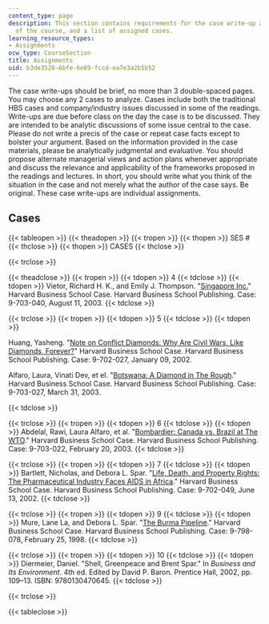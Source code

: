 ```yaml
---
content_type: page
description: This section contains requirements for the case write-up assignments
  of the course, and a list of assigned cases.
learning_resource_types:
- Assignments
ocw_type: CourseSection
title: Assignments
uid: b3de3526-6bfe-6e89-fccd-ea7e3a2b5b52
---
```


The case write-ups should be brief, no more than 3 double-spaced pages. You may choose any 2 cases to analyze. Cases include both the traditional HBS cases and company/industry issues discussed in some of the readings. Write-ups are due before class on the day the case is to be discussed. They are intended to be analytic discussions of some issue central to the case. Please do not write a precis of the case or repeat case facts except to bolster your argument. Based on the information provided in the case materials, please be analytically judgmental and evaluative. You should propose alternate managerial views and action plans whenever appropriate and discuss the relevance and applicability of the frameworks proposed in the readings and lectures. In short, you should write what you think of the situation in the case and not merely what the author of the case says. Be original. These case write-ups are individual assignments.

Cases
-----

{{< tableopen >}}
{{< theadopen >}}
{{< tropen >}}
{{< thopen >}}
SES #
{{< thclose >}}
{{< thopen >}}
CASES
{{< thclose >}}

{{< trclose >}}

{{< theadclose >}}
{{< tropen >}}
{{< tdopen >}}
4
{{< tdclose >}}
{{< tdopen >}}
Vietor, Richard H. K., and Emily J. Thompson. "[Singapore Inc.](http://hbr.org/product/singapore-inc/an/703040-PDF-ENG)" Harvard Business School Case. Harvard Business School Publishing. Case: 9-703-040, August 11, 2003.
{{< tdclose >}}

{{< trclose >}}
{{< tropen >}}
{{< tdopen >}}
5
{{< tdclose >}}
{{< tdopen >}}


Huang, Yasheng. "[Note on Conflict Diamonds: Why Are Civil Wars, Like Diamonds, Forever?](http://hbr.org/product/note-on-conflict-diamonds-why-are-civil-wars-like-/an/702027-PDF-ENG)" Harvard Business School Case. Harvard Business School Publishing. Case: 9-702-027, January 09, 2002.

Alfaro, Laura, Vinati Dev, et el. "[Botswana: A Diamond in The Rough](http://hbr.org/product/botswana-a-diamond-in-the-rough/an/703027-PDF-ENG?Ntt=Botswana%253A%2520A%2520Diamond%2520in%2520The%2520Rough)." Harvard Business School Case. Harvard Business School Publishing. Case: 9-703-027, March 31, 2003.


{{< tdclose >}}

{{< trclose >}}
{{< tropen >}}
{{< tdopen >}}
6
{{< tdclose >}}
{{< tdopen >}}
Abdelal, Rawi, Laura Alfaro, et al. "[Bombardier: Canada vs. Brazil at The WTO](http://hbr.org/product/bombardier-canada-vs-brazil-at-the-wto/an/703022-HCB-ENG)." Harvard Business School Case. Harvard Business School Publishing. Case: 9-703-022, February 20, 2003.
{{< tdclose >}}

{{< trclose >}}
{{< tropen >}}
{{< tdopen >}}
7
{{< tdclose >}}
{{< tdopen >}}
Bartlett, Nicholas, and Debora L. Spar. "[Life, Death, and Property Rights: The Pharmaceutical Industry Faces AIDS in Africa](http://hbr.org/product/life-death-and-property-rights-the-pharmaceutical-/an/702049-PDF-ENG)." Harvard Business School Case. Harvard Business School Publishing. Case: 9-702-049, June 13, 2002.
{{< tdclose >}}

{{< trclose >}}
{{< tropen >}}
{{< tdopen >}}
9
{{< tdclose >}}
{{< tdopen >}}
Mure, Lane La, and Debora L. Spar. "[The Burma Pipeline](http://hbr.org/product/burma-pipeline/an/798078-PDF-ENG)." Harvard Business School Case. Harvard Business School Publishing. Case: 9-798-078, February 25, 1998.
{{< tdclose >}}

{{< trclose >}}
{{< tropen >}}
{{< tdopen >}}
10
{{< tdclose >}}
{{< tdopen >}}
Diermeier, Daniel. "Shell, Greenpeace and Brent Spar." In _Business and Its Environment_. 4th ed. Edited by David P. Baron. Prentice Hall, 2002, pp. 109–13. ISBN: 9780130470645.
{{< tdclose >}}

{{< trclose >}}

{{< tableclose >}}
